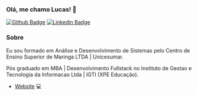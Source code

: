 ### Olá, me chamo Lucas! 👋

[![Github Badge](https://img.shields.io/badge/-Github-000?style=flat-square&logo=Github&logoColor=white&link=https://github.com/lucaslopesdevv)](https://github.com/lucaslopesdevv)
[![Linkedin Badge](https://img.shields.io/badge/-LinkedIn-blue?style=flat-square&logo=Linkedin&logoColor=white&link=https://www.linkedin.com/in/lucas-lopes-565a5b138/)](https://www.linkedin.com/in/lucas-lopes-565a5b138/)

### Sobre
Eu sou formado em Análise e Desenvolvimento de Sistemas pelo Centro de Ensino Superior de Maringa LTDA | Unicesumar. 

Pós graduado em MBA | Desenvolvimento Fullstack no Instituto de Gestao e Tecnologia da Informacao Ltda | IGTI (XPE Educação).

- [Website](https://portfolio-lucas-lopes-dev.vercel.app/) 💻
